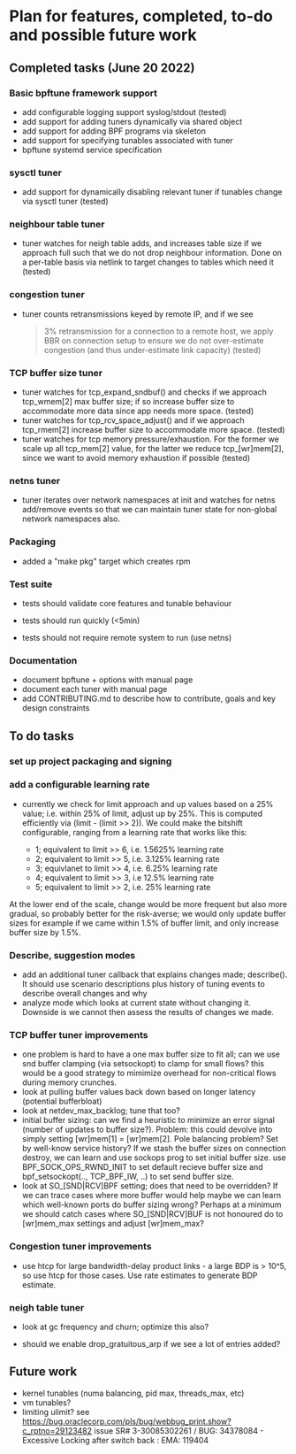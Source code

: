 # Plan for features, completed, to-do and possible future work

## Completed tasks (June 20 2022)

### Basic bpftune framework support
 - add configurable logging support syslog/stdout (tested)
 - add support for adding tuners dynamically via shared object
 - add support for adding BPF programs via skeleton
 - add support for specifying tunables associated with tuner
 - bpftune systemd service specification

### sysctl tuner
 - add support for dynamically disabling relevant tuner if tunables change
   via sysctl tuner (tested)

### neighbour table tuner
 - tuner watches for neigh table adds, and increases table size
   if we approach full such that we do not drop neighbour information.
   Done on a per-table basis via netlink to target changes to
   tables which need it (tested)

### congestion tuner
 - tuner counts retransmissions keyed by remote IP, and if we see
   >3% retransmission for a connection to a remote host, we apply
   BBR on connection setup to ensure we do not over-estimate
   congestion (and thus under-estimate link capacity) (tested)

### TCP buffer size tuner
 - tuner watches for tcp_expand_sndbuf() and checks if we approach
   tcp_wmem[2] max buffer size; if so increase buffer size to
   accommodate more data since app needs more space. (tested)
 - tuner watches for tcp_rcv_space_adjust() and if we approach
   tcp_rmem[2] increase buffer size to accommodate more space. (tested)
 - tuner watches for tcp memory pressure/exhaustion.  For the former
   we scale up all tcp_mem[2] value, for the latter we reduce
   tcp_[wr]mem[2], since we want to avoid memory exhaustion if
   possible (tested)
 
### netns tuner
 - tuner iterates over network namespaces at init and watches
   for netns add/remove events so that we can maintain tuner
   state for non-global network namespaces also.

### Packaging
 - added a "make pkg" target which creates rpm

### Test suite

 - tests should validate core features and tunable behaviour

 - tests should run quickly (<5min)

 - tests should not require remote system to run (use netns)

### Documentation

- document bpftune + options with manual page
- document each tuner with manual page
- add CONTRIBUTING.md to describe how to contribute, goals and key
  design constraints

## To do tasks

### set up project packaging and signing

### add a configurable learning rate
- currently we check for limit approach and up values based
  on a 25% value; i.e. within 25% of limit, adjust up by 25%.
  This is computed efficiently via (limit - (limit >> 2)). We
  could make the bitshift configurable, ranging from a learning
  rate that works like this:

	- 1; equivalent to limit >> 6, i.e. 1.5625% learning rate
	- 2; equivalent to limit >> 5, i.e. 3.125% learning rate
	- 3; equivlanet to limit >> 4, i.e. 6.25% learning rate
	- 4; equivalent to limit >> 3, i.e  12.5% learning rate
	- 5; equivalent to limit >> 2, i.e. 25% learning rate

At the lower end of the scale, change would be more frequent but
also more gradual, so probably better for the risk-averse; we
would only update buffer sizes for example if we came within
1.5% of buffer limit, and only increase buffer size by 1.5%.

### Describe, suggestion modes

- add an additional tuner callback that explains changes made;
  describe(). It should use scenario descriptions plus history
  of tuning events to describe overall changes and why
- analyze mode which looks at current state without changing it.
  Downside is we cannot then assess the results of changes we
  made.

### TCP buffer tuner improvements
- one problem is hard to have a one max buffer size to fit all;
  can we use snd buffer clamping (via setsockopt) to clamp for
  small flows? this would be a good strategy to mimimize overhead
  for non-critical flows during memory crunches.
- look at pulling buffer values back down based on longer latency
  (potential bufferbloat)
- look at netdev_max_backlog; tune that too?
- initial buffer sizing: can we find a heuristic to minimize an
  error signal (number of updates to buffer size?).  Problem:
  this could devolve into simply setting [wr]mem[1] = [wr]mem[2].
  Pole balancing problem?  Set by well-know service history?
  If we stash the buffer sizes on connection destroy, we can
  learn and use sockops prog to set initial buffer size.
  use BPF_SOCK_OPS_RWND_INIT to set default recieve buffer size
  and bpf_setsockopt(.., TCP_BPF_IW, ..) to set send buffer size.
- look at SO_[SND|RCV]BPF setting; does that need to be
  overridden? If we can trace cases where more buffer would
  help maybe we can learn which well-known ports do buffer
  sizing wrong? Perhaps at a minimum we should catch cases
  where SO_[SND|RCV]BUF is not honoured do to [wr]mem_max
  settings and adjust [wr]mem_max?

### Congestion tuner improvements
- use htcp for large bandwidth-delay product links - a large
BDP is > 10^5, so use htcp for those cases.  Use rate estimates
to generate BDP estimate.

### neigh table tuner

- look at gc frequency and churn; optimize this also?

- should we enable drop_gratuitous_arp if we see a lot of
  entries added?

## Future work

- kernel tunables (numa balancing, pid max, threads_max, etc)
- vm tunables?
- limiting ulimit? see
	https://bug.oraclecorp.com/pls/bug/webbug_print.show?c_rptno=29123482
	issue SR# 3-30085302261 / BUG: 34378084 - Excessive Locking after switch back : EMA: 119404

